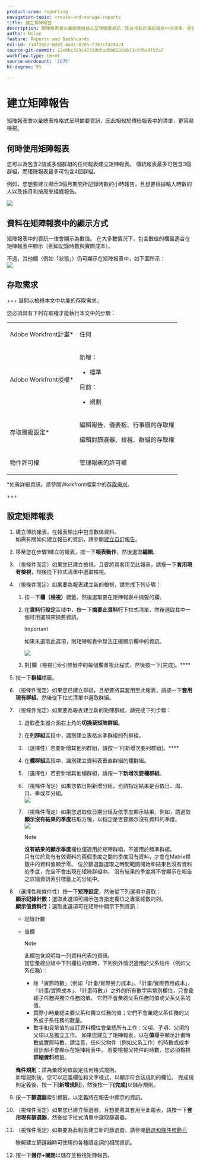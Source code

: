 ```yaml
---
product-area: reporting
navigation-topic: create-and-manage-reports
title: 建立矩陣報告
description: 矩陣報表會以彙總表格格式呈現摘要資訊，因此相較於傳統報表中的清單，更容易檢視。
author: Nolan
feature: Reports and Dashboards
exl-id: 714f2802-089f-4a41-8205-f397cf474a24
source-git-commit: 12e8bc389c42510b5adbb0190eb71c9f6a9f52a7
workflow-type: tm+mt
source-wordcount: '1075'
ht-degree: 0%

---
```


# 建立矩陣報告

矩陣報表會以彙總表格格式呈現摘要資訊，因此相較於傳統報表中的清單，更容易檢視。

## 何時使用矩陣報表

您可以為包含2個或多個群組的任何報表建立矩陣報表。 傳統報表最多可包含3個群組，而矩陣報表最多可包含4個群組。

例如，您想要建立顯示3個月期間所記錄時數的小時報告，且想要根據輸入時數的人以及按月和按周來組織報告。

![](assets/report-matrix-overview-350x123.png)

## 資料在矩陣報表中的顯示方式

矩陣報表中的資訊一律會顯示為數值。 在大多數情況下，包含數值的欄最適合在矩陣報表中顯示（例如記錄時數與實際成本）。

不過，其他欄（例如「狀態」）仍可顯示在矩陣報表中，如下圖所示：\
![](assets/report-matrix-status-350x73.png)

## 存取需求

+++ 展開以檢視本文中功能的存取需求。

您必須具有下列存取權才能執行本文中的步驟：

<table style="table-layout:auto"> 
 <col> 
 <col> 
 <tbody> 
  <tr> 
   <td role="rowheader">Adobe Workfront計畫*</td> 
   <td> <p>任何</p> </td> 
  </tr> 
  <tr> 
   <td role="rowheader">Adobe Workfront授權*</td> 
      <td> 
      <p>新增：</p>
         <ul>
         <li><p>標準</p></li>
         </ul>
      <p>目前：</p>
         <ul>
         <li><p>規劃</p></li>
         </ul>
   </td>
  </tr> 
  <tr> 
   <td role="rowheader">存取層級設定*</td> 
   <td><p>編輯報告、儀表板、行事曆的存取權</p> <p>編輯對篩選器、檢視、群組的存取權</p></td> 
  </tr> 
  <tr> 
   <td role="rowheader">物件許可權</td> 
   <td> <p>管理報表的許可權</p></td> 
  </tr> 
 </tbody> 
</table>

*如需詳細資訊，請參閱Workfront檔案中的[存取需求](/help/quicksilver/administration-and-setup/add-users/access-levels-and-object-permissions/access-level-requirements-in-documentation.md)。

+++

## 設定矩陣報表

1. 建立傳統報表，在報表輸出中包含數值資料。\
   如需有關如何建立報告的資訊，請參閱[建立自訂報告](../../../reports-and-dashboards/reports/creating-and-managing-reports/create-custom-report.md)。

1. 移至您在步驟1建立的報表，按一下&#x200B;**報表動作**，然後選取&#x200B;**編輯**。

1. （視條件而定）如果您已建立檢視，且要將其套用至此報表，請按一下&#x200B;**套用現有檢視**，然後從下拉式清單中選取檢視。
1. （視條件而定）如果要為報表建立新的檢視，請完成下列步驟：

   1. 按一下&#x200B;**欄（檢視）**&#x200B;標籤，然後選取要在矩陣報表中摘要的欄。
   1. 在&#x200B;**資料行設定**&#x200B;區域中，按一下&#x200B;**摘要此資料行**&#x200B;下拉式清單，然後選取其中一個可用選項來摘要資訊。

      >[!IMPORTANT]
      >
      >如果未選取此選項，則矩陣報表中無法正確顯示欄中的資訊。

      ![](assets/qs-report-matrix-summarized-350x392.png)

   1. 對[欄（檢視）]索引標籤中的每個欄重複此程式，然後按一下[完成]。****

1. 按一下&#x200B;**群組**&#x200B;標籤。
1. （視條件而定）如果您已建立群組，且想要將其套用至此報表，請按一下&#x200B;**套用現有群組**，然後從下拉式清單中選取群組。
1. （視條件而定）如果要為報表建立新的矩陣群組，請完成下列步驟：

   1. 選取產生器介面右上角的&#x200B;**切換至矩陣群組**。
   1. 在&#x200B;**列群組**&#x200B;區段中，識別建立表格水準群組的列群組。
   1. （選擇性）若要新增其他列群組，請按一下[新增次要列群組]。****
   1. 在&#x200B;**欄群組**&#x200B;區段中，識別建立資料表垂直群組的欄群組。
   1. （選擇性）若要新增其他欄群組，請按一下&#x200B;**新增次要欄群組**。
   1. （視條件而定）如果您依日期新增分組，也請指定結果是否依日、周、月、季或年分組。\
      ![](assets/qs-grouping-by-date-options-for-matrix-report-350x450.png)

   1. （視條件而定）如果您選取依日期分組及依季度顯示結果，例如，請選取&#x200B;**顯示沒有結果的季度**&#x200B;核取方塊，以指定是否要顯示沒有資料的季度。\
      ![](assets/qs-show-quarters-with-no-results-on-matrix-report-350x175.png)

      >[!NOTE]
      >
      >**沒有結果的顯示季度**&#x200B;欄位僅適用於矩陣群組，不適用於標準群組。\
      >只有位於具有有效資料的兩個季度之間的季度沒有資料，才會在Matrix標籤中的資料值顯示零。 位於篩選器選取之時間範圍開始和結束且沒有資料的季度，完全不會出現在矩陣群組中。 沒有結果的季度將不會顯示在報告之詳細資訊索引標籤上的分組中。

1. （選擇性和條件性）按一下&#x200B;**矩陣設定**，然後從下列選項中選取：\
   **顯示記錄計數：**&#x200B;選取此選項可顯示包含指定欄位之專案總數的列。\
   **顯示值資料行：**&#x200B;選取此選項可在矩陣中顯示下列資訊：

   * 記錄計數
   * 值欄

     >[!NOTE]
     >
     >此欄包含說明每一列資料代表的資訊。\
     >當您彙總分組中下列欄位的值時，下列例外情況適用於父系物件（例如父系任務）：
     >
     >   
     >   
     >   * 除「實際時數」（例如「計畫/實際勞力成本」、「計畫/實際費用成本」、「計畫/實際成本」、「計畫時數」）之外的所有數字與幣別欄位，只會彙總子任務與獨立任務的值。 它們不會彙總父系任務的值或父系父系的值。
     >   * 實際小時彙總主要父系和獨立任務的值；它們不會彙總父系任務的父系或子系任務的數量。
     >   * 數字和貨幣值的自訂資料欄位會彙總所有工作：父項、子項、父項的父項以及獨立工作。 如果您建立了矩陣報表，以在&#x200B;**值**&#x200B;欄中顯示計畫時數或實際時數，請注意，任何父物件（例如父系工作）的時數或成本資訊都不會顯示在矩陣報表中。 若要檢視父物件的時數，您必須檢視&#x200B;**詳細資料**&#x200B;標籤。
     >   
     >   
     >

   **條件規則：**&#x200B;請為彙總的值設定任何格式規則。\
   新增規則後，您可以定義欄位和文字樣式，以顯示符合該規則的欄位。 完成規則定義後，按一下&#x200B;**[新增規則]**，然後按一下&#x200B;**[完成]**&#x200B;以儲存規則。

1. 按一下&#x200B;**篩選器**&#x200B;索引標籤，以定義將在報告中顯示的資訊。
1. （視條件而定）如果您已建立篩選器，且想要將其套用至此報表，請按一下&#x200B;**套用現有篩選器**，然後從下拉式清單中選取篩選器。
1. （視條件而定）如果要為此報告建立新的篩選器，請參閱[篩選和條件修飾元](../../../reports-and-dashboards/reports/reporting-elements/filter-condition-modifiers.md)

   <!--
   <MadCap:conditionalText data-mc-conditions="QuicksilverOrClassic.Draft mode">
   and
   <a href="../../../reports-and-dashboards/reports/reporting-elements/advanced-filter-condition-qualifiers.md" class="MCXref xref">Advanced Filter and condition qualifiers </a>
   </MadCap:conditionalText>
   -->

   瞭解建立篩選器時可使用的各種限定詞的相關資訊。

1. 按一下&#x200B;**儲存+關閉**&#x200B;以儲存並檢視矩陣報告。
